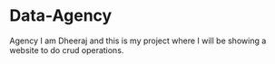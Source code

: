 # Data-Agency
Agency
I am Dheeraj and this is my project where I will be showing a website to do crud operations.
